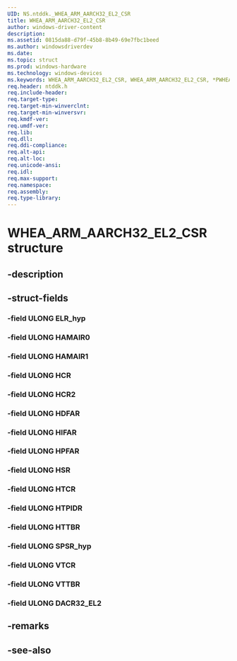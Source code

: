 ```yaml
---
UID: NS.ntddk._WHEA_ARM_AARCH32_EL2_CSR
title: WHEA_ARM_AARCH32_EL2_CSR
author: windows-driver-content
description: 
ms.assetid: 0815da88-d79f-45b8-8b49-69e7fbc1beed
ms.author: windowsdriverdev
ms.date: 
ms.topic: struct
ms.prod: windows-hardware
ms.technology: windows-devices
ms.keywords: WHEA_ARM_AARCH32_EL2_CSR, WHEA_ARM_AARCH32_EL2_CSR, *PWHEA_ARM_AARCH32_EL2_CSR
req.header: ntddk.h
req.include-header:
req.target-type:
req.target-min-winverclnt:
req.target-min-winversvr:
req.kmdf-ver:
req.umdf-ver:
req.lib:
req.dll:
req.ddi-compliance:
req.alt-api:
req.alt-loc:
req.unicode-ansi:
req.idl:
req.max-support:
req.namespace:
req.assembly:
req.type-library:
---
```


# WHEA_ARM_AARCH32_EL2_CSR structure

## -description



## -struct-fields

### -field ULONG ELR_hyp			
 	
### -field ULONG HAMAIR0			
 	
### -field ULONG HAMAIR1			
 	
### -field ULONG HCR			
 	
### -field ULONG HCR2			
 	
### -field ULONG HDFAR			
 	
### -field ULONG HIFAR			
 	
### -field ULONG HPFAR			
 	
### -field ULONG HSR			
 	
### -field ULONG HTCR			
 	
### -field ULONG HTPIDR			
 	
### -field ULONG HTTBR			
 	
### -field ULONG SPSR_hyp			
 	
### -field ULONG VTCR			
 	
### -field ULONG VTTBR			
 	
### -field ULONG DACR32_EL2			
 	
## -remarks

## -see-also